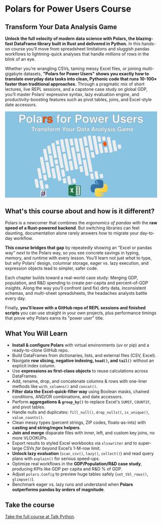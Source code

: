 # Polars for Power Users Course
## Transform Your Data Analysis Game

**Unlock the full velocity of modern data science with Polars, the blazing-fast DataFrame library built in Rust and delivered in Python.** In this hands-on course you’ll move from spreadsheet limitations and  sluggish pandas workflows to lightning-quick analyses that handle *millions* of rows in the blink of an eye.

 Whether you’re wrangling CSVs, taming messy Excel files, or joining multi-gigabyte datasets, **"Polars for Power Users" shows you exactly how to translate everyday data tasks into clean, Pythonic code that runs 10-100× faster than traditional  approaches.** Through a pragmatic mix of short lectures, live  REPL sessions, and a capstone case study on global GDP, you’ll master  Polars’ expressive syntax, lazy evaluation engine, and  productivity-boosting features such as pivot tables, joins, and  Excel-style date accessors.

[![](./readme_resources/polars-power-users.webp)](https://training.talkpython.fm/courses/polars-for-power-users?utm_source=github)

## What's this course about and how is it different?

Polars is a newcomer that combines the *ergonomics of pandas* with the **raw speed of a Rust-powered backend**. But switching libraries can feel daunting, documentation alone rarely answers *how* to migrate your day-to-day workflow.

**This course bridges that gap** by repeatedly showing an "Excel or pandas way" *next to* the Polars way, so you see concrete savings in typing, memory, and runtime with every lesson. You’ll learn not just *what* to type, but *why* Polars’ design, columnar storage, eager vs. lazy execution, and expression objects lead to simpler, safer code.

Each chapter builds toward a real-world case study: Merging GDP,  population, and R&D spending to create per-capita and percent-of-GDP insights. Along the way you’ll confront (and fix) dirty data,  inconsistent schemas, and multi-sheet spreadsheets, the headaches  analysts battle every day.

Finally, **you’ll leave with a GitHub repo of REPL sessions and finished scripts** you can use straight in your own projects, plus performance timings that prove why Polars earns its "power user" title.

## What You Will Learn

- **Install & configure Polars** with virtual environments (uv or pip) and a ready-to-clone GitHub repo.
- Build DataFrames from dictionaries, lists, and external files (CSV, Excel).
- Navigate **row slicing, negative indexing, `head()`, and `tail()`** without an explicit index column.
- Use **expressions as first-class objects** to reuse calculations across DataFrames.
- Add, rename, drop, and concatenate columns & rows with one-liner methods like `with_columns()` and `concat()`.
- **Filter data the Excel-quick-filter way** using Boolean masks, chained conditions, AND/OR combinations, and date accessors.
- Perform **aggregations & `group_by()`** to replace Excel's `SUMIF`, `COUNTIF`, and pivot tables.
- Handle nulls and duplicates: `fill_null()`, `drop_nulls()`, `is_unique()`, `value_counts()`.
- Clean messy types (percent strings, ZIP codes, floats-as-ints) with **casting and string/regex helpers**.
- **Join and merge** disparate files with inner, left, and custom key joins, no more VLOOKUPs.
- Export results to styled Excel workbooks via `xlsxwriter` and to super-large CSVs *far beyond* Excel’s 1-M-row limit.
- **Unlock lazy evaluation** (`scan_csv()`, `lazy()`, `collect()`) and read query plans with `explain()` for serious speed-ups.
- Optimize real workflows in the **GDP/Population/R&D case study**, producing KPIs like GDP per capita and R&D % of GDP.
- Adjust `polars.Config` to preview huge tables safely (`set_tbl_rows()`, `glimpse()`).
- Benchmark eager vs. lazy runs and understand when **Polars outperforms pandas by orders of magnitude**.

## Take  the course

[Take the full course at Talk Python](https://training.talkpython.fm/courses/polars-for-power-users?utm_source=github).





